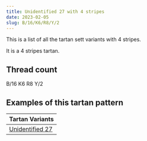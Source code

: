 ```yaml
---
title: Unidentified 27 with 4 stripes
date: 2023-02-05
slug: B/16/K6/R8/Y/2
---
```

This is a list of all the tartan sett variants with 4 stripes.

It is a 4 stripes tartan.


## Thread count
B/16 K6 R8 Y/2

## Examples of this tartan pattern

| Tartan Variants |
|---------------|
| [Unidentified 27](/variants/b/16/k6/r8/y/2-b304080-k000000-rc00000-yf0c000)||
